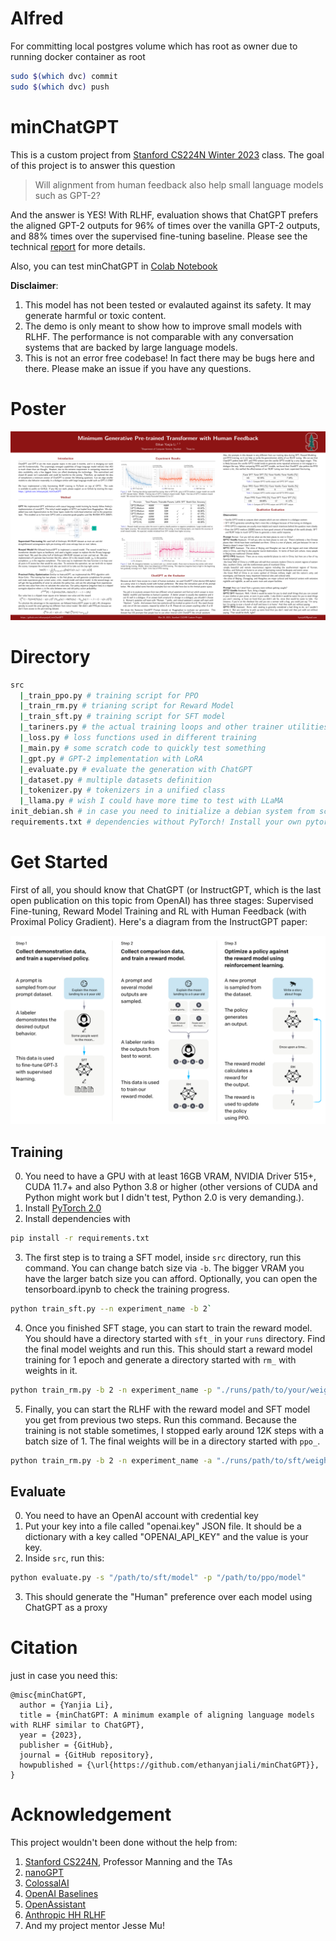 # Alfred

For committing local postgres volume which has root as owner due to running docker container as root
```bash
sudo $(which dvc) commit
sudo $(which dvc) push
```

# minChatGPT

This is a custom project from [Stanford CS224N Winter 2023](https://web.stanford.edu/class/cs224n/) class. The goal of this project is to answer this question
> Will alignment from human feedback also help small language models such as GPT-2?

And the answer is YES! With RLHF, evaluation shows that ChatGPT prefers the aligned GPT-2 outputs for 96% of times over the vanilla GPT-2 outputs, and 88% times over the supervised fine-tuning baseline. Please see the technical [report](./report.pdf) for more details.

Also, you can test minChatGPT in [Colab Notebook](https://colab.research.google.com/drive/1LR1sbWTyaNAmTZ1g1M2tpmU_pFw1lyEX?usp=sharing)

**Disclaimer**: 
1. This model has not been tested or evalauted against its safety. It may generate harmful or toxic content.
2. The demo is only meant to show how to improve small models with RLHF. The performance is not comparable with any conversation systems that are backed by large language models.
3. This is not an error free codebase! In fact there may be bugs here and there. Please make an issue if you have any questions.

# Poster
![alt text](Poster.png)

# Directory
```bash
src
  |_train_ppo.py # training script for PPO 
  |_train_rm.py # trianing script for Reward Model
  |_train_sft.py # training script for SFT model
  |_tariners.py # the actual training loops and other trainer utilities, such as saving states
  |_loss.py # loss functions used in different training
  |_main.py # some scratch code to quickly test something
  |_gpt.py # GPT-2 implementation with LoRA
  |_evaluate.py # evaluate the generation with ChatGPT
  |_dataset.py # multiple datasets definition
  |_tokenizer.py # tokenizers in a unified class
  |_llama.py # wish I could have more time to test with LLaMA
init_debian.sh # in case you need to initialize a debian system from scratch
requirements.txt # dependencies without PyTorch! Install your own pytorch 2.0 nightly.
```

# Get Started
First of all, you should know that ChatGPT (or InstructGPT, which is the last open publication on this topic from OpenAI) has three stages: Supervised Fine-tuning, Reward Model Training and RL with Human Feedback (with Proximal Policy Gradient). Here's a diagram from the InstructGPT paper:

![InstructGPT](instructgpt.png)

## Training
0. You need to have a GPU with at least 16GB VRAM, NVIDIA Driver 515+, CUDA 11.7+ and also Python 3.8 or higher (other versions of CUDA and Python might work but I didn't test, Python 2.0 is very demanding.).
1. Install [PyTorch 2.0](https://pytorch.org/get-started/pytorch-2.0/#getting-started)
2. Install dependencies with
```bash
pip install -r requirements.txt
```
3. The first step is to traing a SFT model, inside `src` directory, run this command. You can change batch size via `-b`. The bigger VRAM you have the larger batch size you can afford. Optionally, you can open the tensorboard.ipynb to check the training progress.
```bash
python train_sft.py --n experiment_name -b 2`
```
4. Once you finished SFT stage, you can start to train the reward model. You should have a directory started with `sft_` in your `runs` directory. Find the final model weights and run this. This should start a reward model training for 1 epoch and generate a directory started with `rm_` with weights in it.
```bash
python train_rm.py -b 2 -n experiment_name -p "./runs/path/to/your/weights"
```
5. Finally, you can start the RLHF with the reward model and SFT model you get from previous two steps. Run this command. Because the training is not stable sometimes, I stopped early around 12K steps with a batch size of 1. The final weights will be in a directory started with `ppo_`.
```bash
python train_rm.py -b 2 -n experiment_name -a "./runs/path/to/sft/weights" -c "./runs/path/to/reward_model/weights" -s naive
```

## Evaluate
0. You need to have an OpenAI account with credential key
1. Put your key into a file called "openai.key" JSON file. It should be a dictionary with a key called "OPENAI_API_KEY" and the value is your key.
2. Inside `src`, run this:
```bash
python evaluate.py -s "/path/to/sft/model" -p "/path/to/ppo/model"
```
3. This should generate the "Human" preference over each model using ChatGPT as a proxy

# Citation
just in case you need this:
```
@misc{minChatGPT,
  author = {Yanjia Li},
  title = {minChatGPT: A minimum example of aligning language models with RLHF similar to ChatGPT},
  year = {2023},
  publisher = {GitHub},
  journal = {GitHub repository},
  howpublished = {\url{https://github.com/ethanyanjiali/minChatGPT}},
}
```
# Acknowledgement
This project wouldn't been done without the help from:
1. [Stanford CS224N](https://web.stanford.edu/class/cs224n/), Professor Manning and the TAs
2. [nanoGPT](https://github.com/karpathy/nanoGPT)
3. [ColossalAI](https://github.com/hpcaitech/ColossalAI)
4. [OpenAI Baselines](https://github.com/openai/baselines)
5. [OpenAssistant](https://github.com/LAION-AI/Open-Assistant)
6. [Anthropic HH RLHF](https://github.com/anthropics/hh-rlhf)
7. And my project mentor Jesse Mu!
